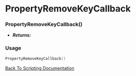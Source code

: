 # PropertyRemoveKeyCallback

### PropertyRemoveKeyCallback()
- ***Returns:*** 

### Usage

```Lua
PropertyRemoveKeyCallback()
```


[Back To Scripting Documentation](../README.md)
